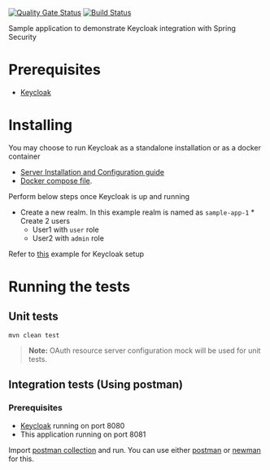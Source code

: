 [![Quality Gate Status](https://sonarcloud.io/api/project_badges/measure?project=com.sudhirt.practice.security%3Akeycloak-spring-security-examples&metric=alert_status)](https://sonarcloud.io/dashboard?id=com.sudhirt.practice.security%3Akeycloak-spring-security-examples)
[![Build Status](https://travis-ci.com/sudhirtumati/keycloak-spring-security-examples.svg?branch=master)](https://travis-ci.com/sudhirtumati/keycloak-spring-security-examples.svg?branch=master)
  
Sample application to demonstrate Keycloak integration with Spring Security    

# Prerequisites 
* [Keycloak](https://www.keycloak.org/)    
    
# Installing 
You may choose to run Keycloak as a standalone installation or as a docker container  
* [Server Installation and Configuration guide](https://www.keycloak.org/docs/latest/server_installation/index.html)  
* [Docker compose file](https://github.com/jboss-dockerfiles/keycloak).  
  
Perform below steps once Keycloak is up and running    
* Create a new realm. In this example realm is named as `sample-app-1` * Create 2 users   
   * User1 with `user` role  
   * User2 with `admin` role  
  
Refer to [this](https://www.baeldung.com/spring-boot-keycloak) example for Keycloak setup  
  
# Running the tests  
## Unit tests
```  
mvn clean test  
```  
> **Note:** OAuth resource server configuration mock will be used for unit tests.  
  
## Integration tests (Using postman)
### Prerequisites
* [Keycloak](https://www.keycloak.org/) running on port 8080 
* This application running on port 8081

Import [postman collection](./postman_collection.json) and run. You can use either [postman](https://getpostman.com) or [newman](https://github.com/postmanlabs/newman) for this.